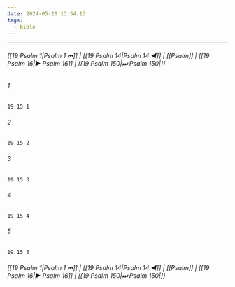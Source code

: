 ```yaml
---
date: 2024-05-28 13:54:13
tags:
  - bible
---
```

___

###### [[19 Psalm 1|Psalm 1 ⏮]] | [[19 Psalm 14|Psalm 14 ◀]] | [[Psalm]] | [[19 Psalm 16|▶ Psalm 16]] | [[19 Psalm 150|⏭ Psalm 150|]]

###### 1
``` verse
19 15 1 
```
###### 2
``` verse
19 15 2 
```
###### 3
``` verse
19 15 3 
```
###### 4
``` verse
19 15 4 
```
###### 5
``` verse
19 15 5 
```

###### [[19 Psalm 1|Psalm 1 ⏮]] | [[19 Psalm 14|Psalm 14 ◀]] | [[Psalm]] | [[19 Psalm 16|▶ Psalm 16]] | [[19 Psalm 150|⏭ Psalm 150|]]

